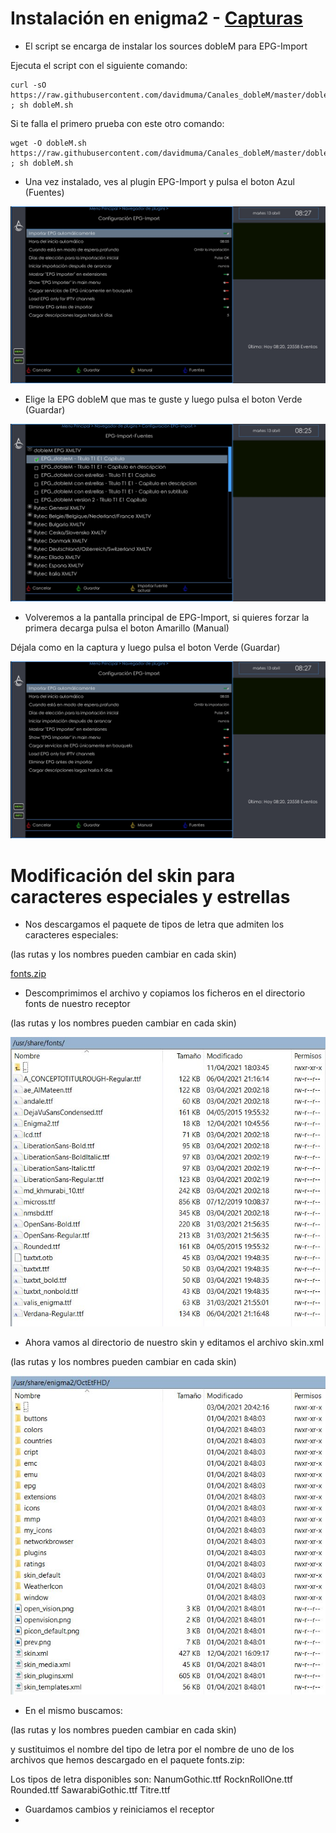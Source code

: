 # <b>Instalación en enigma2 </B> - [Capturas](https://github.com/davidmuma/EPG_dobleM/blob/master/Varios/capturasE.md)

- El script se encarga de instalar los sources dobleM para EPG-Import

Ejecuta el script con el siguiente comando:
```
curl -sO https://raw.githubusercontent.com/davidmuma/Canales_dobleM/master/dobleM.sh ; sh dobleM.sh
```
Si te falla el primero prueba con este otro comando:
```
wget -O dobleM.sh https://raw.githubusercontent.com/davidmuma/Canales_dobleM/master/dobleM.sh ; sh dobleM.sh
```

- Una vez instalado, ves al plugin EPG-Import y pulsa el boton Azul (Fuentes)

![alt text](https://raw.githubusercontent.com/davidmuma/Canales_dobleM/master/Varios/E2_I1.jpg)

- Elige la EPG dobleM que mas te guste y luego pulsa el boton Verde (Guardar)

![alt text](https://raw.githubusercontent.com/davidmuma/Canales_dobleM/master/Varios/E2_I2.jpg)

- Volveremos a la pantalla principal de EPG-Import, si quieres forzar la primera decarga pulsa el boton Amarillo (Manual)

Déjala como en la captura y luego pulsa el boton Verde (Guardar)

![alt text](https://raw.githubusercontent.com/davidmuma/Canales_dobleM/master/Varios/E2_I1.jpg)
#

# Modificación del skin para caracteres especiales y estrellas

- Nos descargamos el paquete de tipos de letra que admiten los caracteres especiales:

(las rutas y los nombres pueden cambiar en cada skin)

[fonts.zip](https://raw.githubusercontent.com/davidmuma/Canales_dobleM/master/Varios/fonts.zip)

- Descomprimimos el archivo y copiamos los ficheros en el directorio fonts de nuestro receptor

(las rutas y los nombres pueden cambiar en cada skin)

![alt text](https://raw.githubusercontent.com/davidmuma/Canales_dobleM/master/Varios/E2_S1.jpg)

- Ahora vamos al directorio de nuestro skin y editamos el archivo skin.xml

(las rutas y los nombres pueden cambiar en cada skin)

![alt text](https://raw.githubusercontent.com/davidmuma/Canales_dobleM/master/Varios/E2_S2.jpg)

- En el mismo buscamos:

(las rutas y los nombres pueden cambiar en cada skin)

<font filename="/usr/share/fonts/OpenSans-Regular.ttf" name="Regular" scale="95"/>   

y sustituimos el nombre del tipo de letra por el nombre de uno de los archivos que hemos descargado en el paquete fonts.zip:

<font filename="/usr/share/fonts/NanumGothic.ttf" name="Regular" scale="95"/> 

Los tipos de letra disponibles son:
NanumGothic.ttf
RocknRollOne.ttf
Rounded.ttf
SawarabiGothic.ttf
Titre.ttf

- Guardamos cambios y reiniciamos el receptor
- 
